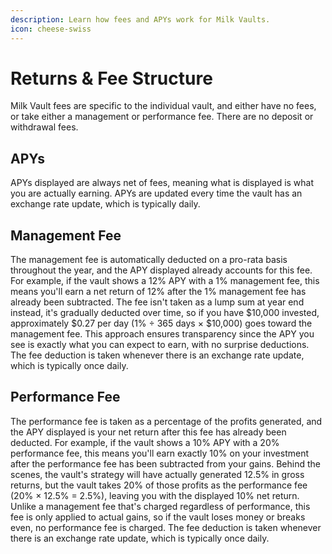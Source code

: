 ```yaml
---
description: Learn how fees and APYs work for Milk Vaults.
icon: cheese-swiss
---
```


# Returns & Fee Structure

Milk Vault fees are specific to the individual vault, and either have no fees, or take either a management or performance fee.  There are no deposit or withdrawal fees.&#x20;

## APYs

APYs displayed are always net of fees, meaning what is displayed is what you are actually earning.  APYs are updated every time the vault has an exchange rate update, which is typically daily.&#x20;

## Management Fee&#x20;

The management fee is automatically deducted on a pro-rata basis throughout the year, and the APY displayed already accounts for this fee. For example, if the vault shows a 12% APY with a 1% management fee, this means you'll earn a net return of 12% after the 1% management fee has already been subtracted. The fee isn't taken as a lump sum at year end instead, it's gradually deducted over time, so if you have $10,000 invested, approximately $0.27 per day (1% ÷ 365 days × $10,000) goes toward the management fee. This approach ensures transparency since the APY you see is exactly what you can expect to earn, with no surprise deductions.  The fee deduction is taken whenever there is an exchange rate update, which is typically once daily.&#x20;

## Performance Fee

The performance fee is taken as a percentage of the profits generated, and the APY displayed is your net return after this fee has already been deducted. For example, if the vault shows a 10% APY with a 20% performance fee, this means you'll earn exactly 10% on your investment after the performance fee has been subtracted from your gains. Behind the scenes, the vault's strategy will have actually generated 12.5% in gross returns, but the vault takes 20% of those profits as the performance fee (20% × 12.5% = 2.5%), leaving you with the displayed 10% net return. Unlike a management fee that's charged regardless of performance, this fee is only applied to actual gains, so if the vault loses money or breaks even, no performance fee is charged. The fee deduction is taken whenever there is an exchange rate update, which is typically once daily.&#x20;
